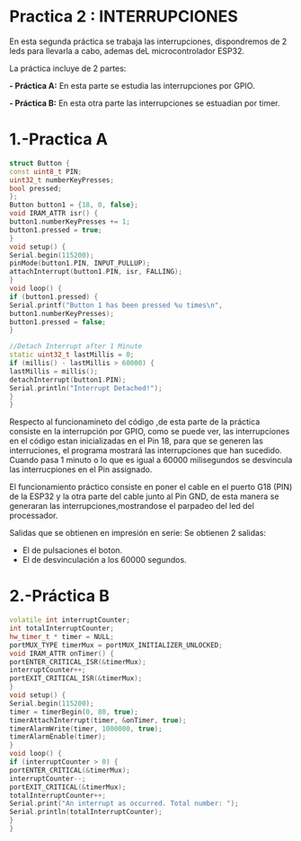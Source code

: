 # Practica 2 : INTERRUPCIONES

En esta segunda práctica se trabaja las interrupciones, dispondremos de 2 leds para llevarla a cabo, ademas deL microcontrolador ESP32.

La práctica incluye de 2 partes:

**- Práctica A:**
En esta parte se estudia las interrupciones por GPIO.

**- Práctica B:**
En esta otra parte las interrupciones se estuadian por timer.

# 1.-Practica A

```c++
struct Button {
const uint8_t PIN;
uint32_t numberKeyPresses;
bool pressed;
};
Button button1 = {18, 0, false};
void IRAM_ATTR isr() {
button1.numberKeyPresses += 1;
button1.pressed = true;
}
void setup() {
Serial.begin(115200);
pinMode(button1.PIN, INPUT_PULLUP);
attachInterrupt(button1.PIN, isr, FALLING);
}
void loop() {
if (button1.pressed) {
Serial.printf("Button 1 has been pressed %u times\n",
button1.numberKeyPresses);
button1.pressed = false;
}

//Detach Interrupt after 1 Minute
static uint32_t lastMillis = 0;
if (millis() - lastMillis > 60000) {
lastMillis = millis();
detachInterrupt(button1.PIN);
Serial.println("Interrupt Detached!");
}
}
```
Respecto al funcionamineto del código ,de esta parte de la práctica consiste en la interrupción por GPIO, como se puede ver, las interrupciones en el código estan inicializadas en el Pin 18, para que se generen las interruciones, el programa mostrará las interrupciones que han sucedido.
Cuando pasa 1 minuto o lo que es igual a 60000 milisegundos se desvincula las interrucpiones en el Pin assignado.

El funcionamiento práctico consiste en poner el cable en el puerto G18 (PIN) de la ESP32 y la otra parte del cable junto al Pin GND, de esta manera se generaran las interrupciones,mostrandose el parpadeo del led del processador.

Salidas que se obtienen en impresión en serie: 
Se obtienen 2 salidas:
- El de pulsaciones el boton.
- El de desvinculación a los 60000 segundos.

# 2.-Práctica B

```c++
volatile int interruptCounter;
int totalInterruptCounter;
hw_timer_t * timer = NULL;
portMUX_TYPE timerMux = portMUX_INITIALIZER_UNLOCKED;
void IRAM_ATTR onTimer() {
portENTER_CRITICAL_ISR(&timerMux);
interruptCounter++;
portEXIT_CRITICAL_ISR(&timerMux);
}
void setup() {
Serial.begin(115200);
timer = timerBegin(0, 80, true);
timerAttachInterrupt(timer, &onTimer, true);
timerAlarmWrite(timer, 1000000, true);
timerAlarmEnable(timer);
}
void loop() {
if (interruptCounter > 0) {
portENTER_CRITICAL(&timerMux);
interruptCounter--;
portEXIT_CRITICAL(&timerMux);
totalInterruptCounter++;
Serial.print("An interrupt as occurred. Total number: ");
Serial.println(totalInterruptCounter);
}
}
```

